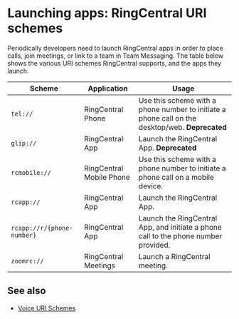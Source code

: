 # Launching apps: RingCentral URI schemes

Periodically developers need to launch RingCentral apps in order to place calls, join meetings, or link to a team in Team Messaging. The table below shows the various URI schemes RingCentral supports, and the apps they launch.

| Scheme | Application | Usage |
|-|-|-|
| `tel://` | RingCentral Phone | Use this scheme with a phone number to initiate a phone call on the desktop/web. **Deprecated** |
| `glip://` | RingCentral App | Launch the RingCentral App. **Deprecated** |
| `rcmobile://` | RingCentral Mobile Phone | Use this scheme with a phone number to initiate a phone call on a mobile device. | 
| `rcapp://` | RingCentral App | Launch the RingCentral App. |
| `rcapp://r/{phone-number}` | RingCentral App | Launch the RingCentral App, and initiate a phone call to the phone number provided. |
| `zoomrc://` | RingCentral Meetings | Launch a RingCentral meeting. |

## See also

* [Voice URI Schemes](../../voice/uri-scheme/)
